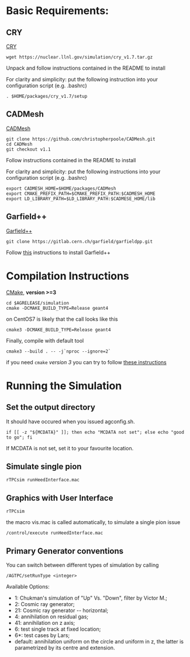 
# Basic Requirements:

## CRY

[CRY](https://nuclear.llnl.gov/simulation/main.html "CRY at LLNL website")

```
wget https://nuclear.llnl.gov/simulation/cry_v1.7.tar.gz
```

Unpack and follow instructions contained in the README to install

For clarity and simplicity: put the following instruction into your configuration script (e.g. .bashrc)

```
. $HOME/packages/cry_v1.7/setup
```

## CADMesh

[CADMesh](https://github.com/christopherpoole/CADMesh "CADMesh on GitHub")

```
git clone https://github.com/christopherpoole/CADMesh.git  
cd CADMesh  
git checkout v1.1
```
Follow instructions contained in the README to install

For clarity and simplicity: put the following instructions into your configuration script (e.g. .bashrc)

```
export CADMESH_HOME=$HOME/packages/CADMesh  
export CMAKE_PREFIX_PATH=$CMAKE_PREFIX_PATH:$CADMESH_HOME  
export LD_LIBRARY_PATH=$LD_LIBRARY_PATH:$CADMESE_HOME/lib
```

## Garfield++

[Garfield++](http://garfieldpp.web.cern.ch/garfieldpp/ "Garfield++ at CERN")

```
git clone https://gitlab.cern.ch/garfield/garfieldpp.git
```

Follow [this][gppinstall] instructions to install Garfield++

[gppinstall]: http://garfieldpp.web.cern.ch/garfieldpp/getting-started/




# Compilation Instructions

[CMake](https://cmake.org/ "cmake website"), **version >=3**

```
cd $AGRELEASE/simulation  
cmake -DCMAKE_BUILD_TYPE=Release geant4
```


on CentOS7 is likely that the call looks like this

```
cmake3 -DCMAKE_BUILD_TYPE=Release geant4
```


Finally, compile with default tool

```
cmake3 --build . -- -j`nproc --ignore=2`
```


if you need `cmake` *version 3* you can try to follow [these instructions](./install.cmake.from.source.md)



# Running the Simulation

## Set the output directory

It should have occured when you issued agconfig.sh.

```
if [[ -z "${MCDATA}" ]]; then echo "MCDATA not set"; else echo "good to go"; fi
```

If MCDATA is not set, set it to your favourite location.


## Simulate single pion

```
rTPCsim runHeedInterface.mac
```

## Graphics with User Interface

```
rTPCsim
```

the macro vis.mac is called automatically, to simulate a single pion issue

```
/control/execute runHeedInterface.mac
```


## Primary Generator conventions

You can switch between different types of simulation by calling

```
/AGTPC/setRunType <integer>
```

Available Options:

* 1: Chukman's simulation of "Up" Vs. "Down", filter by Victor M.;
* 2: Cosmic ray generator;
* 21: Cosmic ray generator -- horizontal;
* 4: annihilation on residual gas;
* 41: annihilation on z axis;
* 6: test single track at fixed location;
* 6*: test cases by Lars;
* default: annihilation uniform on the circle and uniform in z, the latter is parametrized by its centre and extension.
